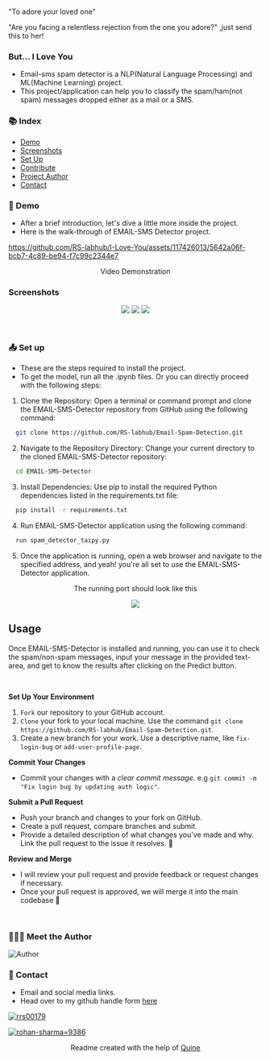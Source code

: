"To adore your loved one"
  
"Are you facing a relentless rejection from the one you adore?" ,just send this to her!


### But... I Love You
- Email-sms spam detector is a NLP(Natural Language Processing) and ML(Machine Learning) project.
- This project/application can help you to classify the spam/ham(not spam) messages dropped either as a mail or a SMS.


### :books: Index

- [Demo](#movie_camera-Demo)
- [Screenshots](#screenshots)
- [Set Up](#outbox_tray-Set-up)
- [Contribute](#building_construction-Contribute)
- [Project Author](#people_holding_hands-Meet-the-Author)
- [Contact](#email-contact)


###  :movie_camera: Demo
- After a brief introduction, let's dive a little more inside the project.
- Here is the walk-through of EMAIL-SMS Detector project.


https://github.com/RS-labhub/I-Love-You/assets/117426013/5642a06f-bcb7-4c89-be94-f7c99c2344e7


<p align="center">Video Demonstration</p>

### Screenshots
<p align="center">
  <img src="Assets/Preview.png"  />
  <img src="Assets/spam.png"  />
  <img src="Assets/not-spam.png"  />
</p>


$~$

###  :outbox_tray: Set up
- These are the steps required to install the project.
- To get the model, run all the .ipynb files. Or you can directly proceed with the following steps:


1. Clone the Repository: Open a terminal or command prompt and clone the EMAIL-SMS-Detector repository from GitHub using the following command:

  ```bash
    git clone https://github.com/RS-labhub/Email-Spam-Detection.git
  ```

2. Navigate to the Repository Directory: Change your current directory to the cloned EMAIL-SMS-Detector repository:

  ```bash
    cd EMAIL-SMS-Detector
  ```

3. Install Dependencies: Use pip to install the required Python dependencies listed in the requirements.txt file:

  ```bash
    pip install -r requirements.txt
  ```

4. Run EMAIL-SMS-Detector application using the following command:

  ```py
    run spam_detector_taipy.py
  ```

5. Once the application is running, open a web browser and navigate to the specified address, and yeah! you're all set to use the EMAIL-SMS-Detector application.
<p align="center">
  The running port should look like this
</p>
<p align="center">
<img src="Assets/port.png" >
</p>


## Usage
Once EMAIL-SMS-Detector is installed and running, you can use it to check the spam/non-spam messages, input your message in the provided text-area, and get to know the results after clicking on the Predict button.


$~$
    
**Set Up Your Environment**

1. `Fork` our repository to your GitHub account. 
2. `Clone` your fork to your local machine. 
    Use the command `git clone https://github.com/RS-labhub/Email-Spam-Detection.git`.
3. Create a new branch for your work. 
    Use a descriptive name, like `fix-login-bug` or `add-user-profile-page`.
    
**Commit Your Changes**

- Commit your changes with a _clear commit message_. 
  e.g `git commit -m "Fix login bug by updating auth logic"`.

**Submit a Pull Request**

- Push your branch and changes to your fork on GitHub.
- Create a pull request, compare branches and submit.
- Provide a detailed description of what changes you've made and why. 
  Link the pull request to the issue it resolves. 🔗
    
**Review and Merge**

- I will review your pull request and provide feedback or request changes if necessary. 
- Once your pull request is approved, we will merge it into the main codebase 🥳

$~$

### :people_holding_hands: Meet the Author

<img  src="Assets/Author.jpg" alt="Author">


### :email: Contact 
- Email and social media links.
- Head over to my github handle form [here](https://github.com/RS-labhub)

<p align="left">
<a href="https://twitter.com/rrs00179" target="blank"><img align="center" src="https://img.shields.io/badge/X-000000?style=for-the-badge&logo=x&logoColor=white" alt="rrs00179" /></a>
</p>
<p align="left">
<a href="https://www.linkedin.com/in/rohan-sharma-9386rs/" target="blank"><img src="https://img.shields.io/badge/LinkedIn-0077B5?style=for-the-badge&logo=linkedin&logoColor=white" alt="rohan-sharma=9386" /></a>
</p>

<p align="center">
  Readme created with the help of <a href="https://github.com/quine-sh/README-Template/blob/main/README.md" alt="https://github.com/quine-sh/README-Template/blob/main/README.md">Quine</a>
</p>
